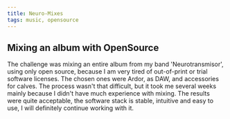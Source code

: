 ```yaml
---
title: Neuro-Mixes
tags: music, opensource
---
```

## Mixing an album with OpenSource

The challenge was mixing an entire album from my band 'Neurotransmisor', using only open source, because I am very tired of out-of-print or trial software licenses. The chosen ones were Ardor, as DAW, and accessories for calves.
The process wasn't that difficult, but it took me several weeks mainly because I didn't have much experience with mixing.
The results were quite acceptable, the software stack is stable, intuitive and easy to use, I will definitely continue working with it.


<!--more-->

